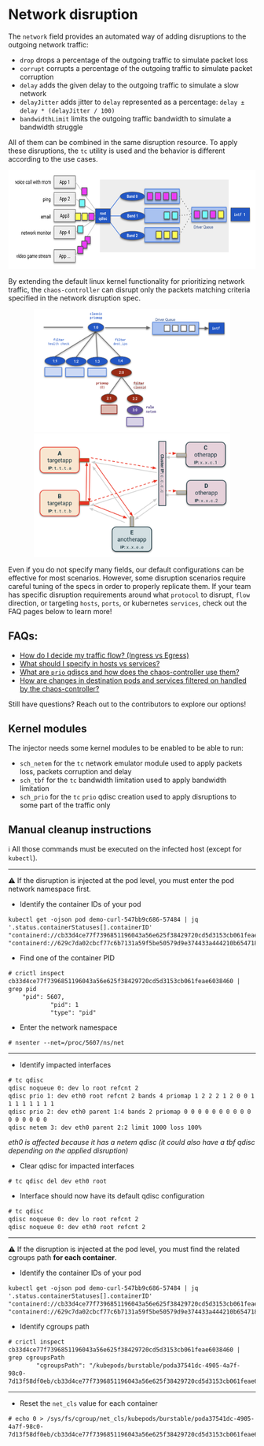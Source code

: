 # Network disruption

The `network` field provides an automated way of adding disruptions to the outgoing network traffic:

* `drop` drops a percentage of the outgoing traffic to simulate packet loss
* `corrupt` corrupts a percentage of the outgoing traffic to simulate packet corruption
* `delay` adds the given delay to the outgoing traffic to simulate a slow network
* `delayJitter` adds jitter to `delay` represented as a percentage: `delay ± delay * (delayJitter / 100)`
* `bandwidthLimit` limits the outgoing traffic bandwidth to simulate a bandwidth struggle

All of them can be combined in the same disruption resource. To apply these disruptions, the `tc` utility is used and the behavior is different according to the use cases.

<p align="center"><kbd>
    <img src="../docs/img/network_prio/pfifo.png" height=200 width=650 />
</kbd></p>

By extending the default linux kernel functionality for prioritizing network traffic, the `chaos-controller` can disrupt only the packets matching criteria specified in the network disruption spec.

<p align="center">
    <kbd>
        <img src="../docs/img/network_prio/traditional_notation.png" height=250 width=400 />
    </kbd>
    <kbd>
        <img src="../docs/img/network_hosts/generic.png" height=250 width=400 />
    </kbd>
</p>

Even if you do not specify many fields, our default configurations can be effective for most scenarios. However, some disruption scenarios require careful tuning of the specs in order to properly replicate them. 
If your team has specific disruption requirements around what `protocol` to disrupt, `flow` direction, or targeting `hosts`, `ports`, or kubernetes `services`, check out the FAQ pages below to learn more!


## FAQs:

* [How do I decide my traffic flow? (Ingress vs Egress)](/docs/network_disruption/flow.md)
* [What should I specify in hosts vs services?](/docs/network_disruption/hosts.md)
* [What are `prio` qdiscs and how does the chaos-controller use them?](/docs/network_disruption/prio.md)
* [How are changes in destination pods and services filtered on handled by the chaos-controller?](/docs/changes_handling.md#network-disruption-dynamic-service-resolution)

Still have questions? Reach out to the contributors to explore our options!

## Kernel modules

The injector needs some kernel modules to be enabled to be able to run:

* `sch_netem` for the `tc` network emulator module used to apply packets loss, packets corruption and delay
* `sch_tbf` for the `tc` bandwidth limitation used to apply bandwidth limitation
* `sch_prio` for the `tc` `prio` qdisc creation used to apply disruptions to some part of the traffic only

## Manual cleanup instructions

:information_source: All those commands must be executed on the infected host (except for `kubectl`).

---

:warning: If the disruption is injected at the pod level, you must enter the pod network namespace first.

* Identify the container IDs of your pod

```
kubectl get -ojson pod demo-curl-547bb9c686-57484 | jq '.status.containerStatuses[].containerID'
"containerd://cb33d4ce77f7396851196043a56e625f38429720cd5d3153cb061feae6038460"
"containerd://629c7da02cbcf77c6b7131a59f5be50579d9e374433a444210b6547186dd5f0d"
```

* Find one of the container PID

```
# crictl inspect cb33d4ce77f7396851196043a56e625f38429720cd5d3153cb061feae6038460 | grep pid
    "pid": 5607,
            "pid": 1
            "type": "pid"
```

* Enter the network namespace

```
# nsenter --net=/proc/5607/ns/net
```

---

* Identify impacted interfaces

```
# tc qdisc
qdisc noqueue 0: dev lo root refcnt 2
qdisc prio 1: dev eth0 root refcnt 2 bands 4 priomap 1 2 2 2 1 2 0 0 1 1 1 1 1 1 1 1
qdisc prio 2: dev eth0 parent 1:4 bands 2 priomap 0 0 0 0 0 0 0 0 0 0 0 0 0 0 0 0
qdisc netem 3: dev eth0 parent 2:2 limit 1000 loss 100%
```
*eth0 is affected because it has a netem qdisc (it could also have a tbf qdisc depending on the applied disruption)*

* Clear qdisc for impacted interfaces

```
# tc qdisc del dev eth0 root
```

* Interface should now have its default qdisc configuration

```
# tc qdisc
qdisc noqueue 0: dev lo root refcnt 2
qdisc noqueue 0: dev eth0 root refcnt 2
```

---

:warning: If the disruption is injected at the pod level, you must find the related cgroups path **for each container**.

* Identify the container IDs of your pod

```
kubectl get -ojson pod demo-curl-547bb9c686-57484 | jq '.status.containerStatuses[].containerID'
"containerd://cb33d4ce77f7396851196043a56e625f38429720cd5d3153cb061feae6038460"
"containerd://629c7da02cbcf77c6b7131a59f5be50579d9e374433a444210b6547186dd5f0d"
```

* Identify cgroups path

```
# crictl inspect cb33d4ce77f7396851196043a56e625f38429720cd5d3153cb061feae6038460 | grep cgroupsPath
        "cgroupsPath": "/kubepods/burstable/poda37541dc-4905-4a7f-98c0-7d13f58df0eb/cb33d4ce77f7396851196043a56e625f38429720cd5d3153cb061feae6038460",
```

---

* Reset the `net_cls` value for each container

```
# echo 0 > /sys/fs/cgroup/net_cls/kubepods/burstable/poda37541dc-4905-4a7f-98c0-7d13f58df0eb/cb33d4ce77f7396851196043a56e625f38429720cd5d3153cb061feae6038460/net_cls.classid
```
